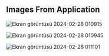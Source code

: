 ## Images From Application


![Ekran görüntüsü 2024-02-28 010915](https://github.com/hilalezgii/kebap-fitness-app/assets/120422217/66cfad80-b8f9-461c-a9a7-e4006939c712)

![Ekran görüntüsü 2024-02-28 010945](https://github.com/hilalezgii/kebap-fitness-app/assets/120422217/d90c262b-74cb-405c-bec5-3875286da829)

![Ekran görüntüsü 2024-02-28 011101](https://github.com/hilalezgii/kebap-fitness-app/assets/120422217/1649b3db-2647-421d-851a-bfcffeb11974)
